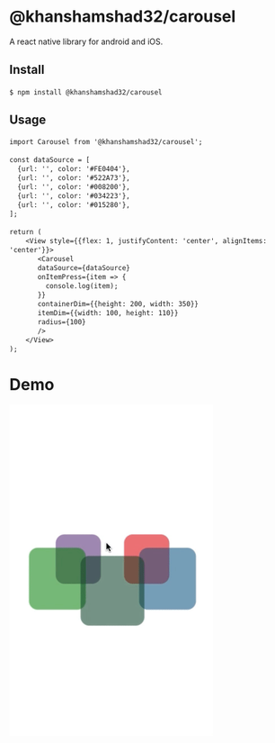 # @khanshamshad32/carousel

A react native library for android and iOS.


## Install

`$ npm install @khanshamshad32/carousel`


## Usage

    import Carousel from '@khanshamshad32/carousel';

    const dataSource = [
      {url: '', color: '#FE0404'},
      {url: '', color: '#522A73'},
      {url: '', color: '#008200'},
      {url: '', color: '#034223'},
      {url: '', color: '#015280'},
    ];

    return (
        <View style={{flex: 1, justifyContent: 'center', alignItems: 'center'}}>
           <Carousel
           dataSource={dataSource}
           onItemPress={item => {
             console.log(item);
           }}
           containerDim={{height: 200, width: 350}}
           itemDim={{width: 100, height: 110}}
           radius={100}
           />
        </View>
    );




# Demo

![](Carousel.gif)
